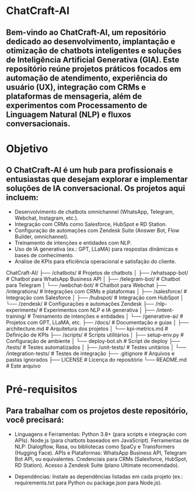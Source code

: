 # ChatCraft-AI
## Bem-vindo ao ChatCraft-AI, um repositório dedicado ao desenvolvimento, implantação e otimização de chatbots inteligentes e soluções de Inteligência Artificial Generativa (GIA). Este repositório reúne projetos práticos focados em automação de atendimento, experiência do usuário (UX), integração com CRMs e plataformas de mensageria, além de experimentos com Processamento de Linguagem Natural (NLP) e fluxos conversacionais.
# Objetivo
## O ChatCraft-AI é um hub para profissionais e entusiastas que desejam explorar e implementar soluções de IA conversacional. Os projetos aqui incluem:

- Desenvolvimento de chatbots omnichannel (WhatsApp, Telegram, Webchat, Instagram, etc.).
- Integração com CRMs como Salesforce, HubSpot e RD Station.
- Configuração de automações com Zendesk Suite (Answer Bot, Flow Builder, omnichannel).
- Treinamento de intenções e entidades com NLP.
- Uso de IA generativa (ex.: GPT, LLaMA) para respostas dinâmicas e bases de conhecimento.
- Análise de KPIs para eficiência operacional e satisfação do cliente.

ChatCraft-AI/
├── /chatbots/                    # Projetos de chatbots
│   ├── /whatsapp-bot/            # Chatbot para WhatsApp Business API
│   ├── /telegram-bot/            # Chatbot para Telegram
│   └── /webchat-bot/             # Chatbot para Webchat
├── /integrations/                # Integrações com CRMs e plataformas
│   ├── /salesforce/              # Integração com Salesforce
│   ├── /hubspot/                 # Integração com HubSpot
│   └── /zendesk/                 # Configurações e automações Zendesk
├── /nlp-experiments/             # Experimentos com NLP e IA generativa
│   ├── /intent-training/         # Treinamento de intenções e entidades
│   └── /generative-ai/           # Projetos com GPT, LLaMA, etc.
├── /docs/                        # Documentação e guias
│   ├── architecture.md           # Arquitetura dos projetos
│   └── kpi-metrics.md            # Definição de KPIs
├── /scripts/                     # Scripts utilitários
│   ├── setup-env.py              # Configuração de ambiente
│   └── deploy-bot.sh             # Script de deploy
├── /tests/                       # Testes automatizados
│   ├── /unit-tests/              # Testes unitários
│   └── /integration-tests/       # Testes de integração
├── .gitignore                    # Arquivos e pastas ignorados
├── LICENSE                       # Licença do repositório
└── README.md                     # Este arquivo

# Pré-requisitos
## Para trabalhar com os projetos deste repositório, você precisará:

- Linguagens e Ferramentas:
Python 3.8+ (para scripts e integração com APIs).
Node.js (para chatbots baseados em JavaScript).
Ferramentas de NLP: Dialogflow, Rasa, ou bibliotecas como SpaCy e Transformers (Hugging Face).
APIs e Plataformas:
WhatsApp Business API, Telegram Bot API, ou equivalentes.
Credenciais para CRMs (Salesforce, HubSpot, RD Station).
Acesso à Zendesk Suite (plano Ultimate recomendado).

- Dependências:
Instale as dependências listadas em cada projeto (ex.: requirements.txt para Python ou package.json para Node.js).

